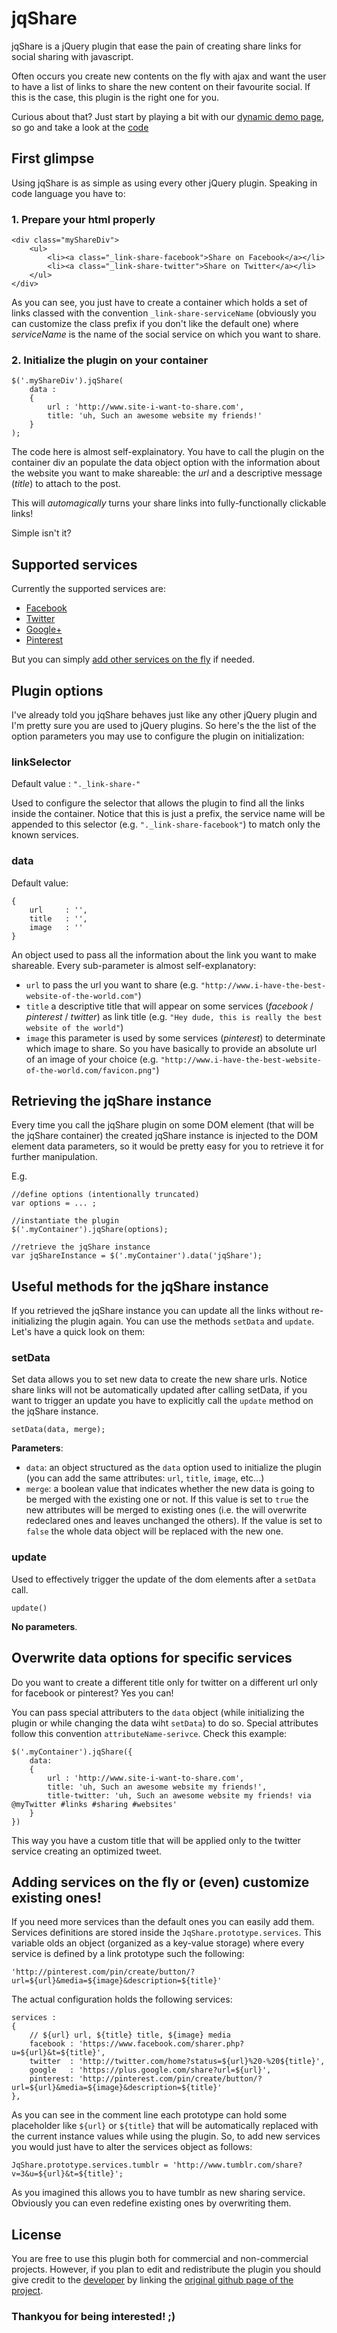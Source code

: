 jqShare
=======

jqShare is a jQuery plugin that ease the pain of creating share links for social sharing with javascript.


Often occurs you create new contents on the fly with ajax and want the user to have a list of links
to share the new content on their favourite social. If this is the case, this plugin is the right one for you.

Curious about that? Just start by playing a bit with our [dynamic demo page](http://jsbin.com/apasow/12),
so go and take a look at the [code](http://jsbin.com/apasow/12/edit)

## First glimpse

Using jqShare is as simple as using every other jQuery plugin. Speaking in code language you have to:

### 1. Prepare your html properly

    <div class="myShareDiv">
        <ul>
            <li><a class="_link-share-facebook">Share on Facebook</a></li>
            <li><a class="_link-share-twitter">Share on Twitter</a></li>
        </ul>
    </div>

As you can see, you just have to create a container which holds a set of links classed with the convention `_link-share-serviceName`
(obviously you can customize the class prefix if you don't like the default one) where _serviceName_ is the name of the
social service on which you want to share.

### 2. Initialize the plugin on your container

    $('.myShareDiv').jqShare(
        data :
        {
            url : 'http://www.site-i-want-to-share.com',
            title: 'uh, Such an awesome website my friends!'
        }
    );

The code here is almost self-explainatory. You have to call the plugin on the container div an populate the data object option
with the information about the website you want to make shareable: the _url_ and a descriptive message (_title_) to attach to the post.

This will _automagically_ turns your share links into fully-functionally clickable links!

Simple isn't it?


## Supported services

Currently the supported services are:

  * [Facebook](http://fb.com)
  * [Twitter](http://twitter.com)
  * [Google+](http://plus.google.com)
  * [Pinterest](http://www.pinterest.com)

But you can simply [add other services on the fly](#adding-services-on-the-fly-or-even-customize-existing-ones) if needed.

## Plugin options

I've already told you jqShare behaves just like any other jQuery plugin and I'm pretty sure you are used to jQuery plugins.
So here's the the list of the option parameters you may use to configure the plugin on initialization:

### linkSelector

Default value : `"._link-share-"`

Used to configure the selector that allows the plugin to find all the links inside the container. Notice that this is just
a prefix, the service name will be appended to this selector (e.g. `"._link-share-facebook"`) to match only the known services.

### data

Default value:

    {
        url     : '',
        title   : '',
        image   : ''
    }

An object used to pass all the information about the link you want to make shareable. Every sub-parameter is almost self-explanatory:

  * `url` to pass the url you want to share (e.g. `"http://www.i-have-the-best-website-of-the-world.com"`)
  * `title` a descriptive title that will appear on some services (_facebook_ / _pinterest_ / _twitter_) as link title
  (e.g. `"Hey dude, this is really the best website of the world"`)
  * `image` this parameter is used by some services (_pinterest_) to determinate which image to share. So you have basically
  to provide an absolute url of an image of your choice (e.g. `"http://www.i-have-the-best-website-of-the-world.com/favicon.png"`)

## Retrieving the jqShare instance

Every time you call the jqShare plugin on some DOM element (that will be the jqShare container) the created jqShare instance
is injected to the DOM element data parameters, so it would be pretty easy for you to retrieve it for further manipulation.

E.g.

    //define options (intentionally truncated)
    var options = ... ;

    //instantiate the plugin
    $('.myContainer').jqShare(options);

    //retrieve the jqShare instance
    var jqShareInstance = $('.myContainer').data('jqShare');

## Useful methods for the jqShare instance

If you retrieved the jqShare instance you can update all the links without re-initializing the plugin again. You can use
the methods `setData` and `update`. Let's have a quick look on them:

### setData

Set data allows you to set new data to create the new share urls. Notice share links will not be automatically updated
after calling setData, if you want to trigger an update you have to explicitly call the `update` method on the jqShare
instance.

    setData(data, merge);

**Parameters**:

  * `data`: an object structured as the `data` option used to initialize the plugin (you can add the same attributes: `url`, `title`, `image`, etc...)
  * `merge`: a boolean value that indicates whether the new data is going to be merged with the existing one or not.
  If this value is set to `true` the new attributes will be merged to existing ones (i.e. the will overwrite redeclared ones and
  leaves unchanged the others). If the value is set to `false` the whole data object will be replaced with the new one.

### update

Used to effectively trigger the update of the dom elements after a `setData` call.

    update()

**No parameters**.

## Overwrite data options for specific services

Do you want to create a different title only for twitter on a different url only for facebook or pinterest? Yes you can!

You can pass special attributers to the `data` object (while initializing the plugin or while changing the data wiht `setData`) to do so.
Special attributes follow this convention `attributeName-serivce`. Check this example:

    $('.myContainer').jqShare({
        data:
        {
            url : 'http://www.site-i-want-to-share.com',
            title: 'uh, Such an awesome website my friends!',
            title-twitter: 'uh, Such an awesome website my friends! via @myTwitter #links #sharing #websites'
        }
    })

This way you have a custom title that will be applied only to the twitter service creating an optimized tweet.

## Adding services on the fly or (even) customize existing ones!

If you need more services than the default ones you can easily add them.
Services definitions are stored inside the `JqShare.prototype.services`. This variable olds an object (organized as a
key-value storage) where every service is defined by a link prototype such the following:

    'http://pinterest.com/pin/create/button/?url=${url}&media=${image}&description=${title}'

The actual configuration holds the following services:

    services :
    {
        // ${url} url, ${title} title, ${image} media
        facebook : 'https://www.facebook.com/sharer.php?u=${url}&t=${title}',
        twitter  : 'http://twitter.com/home?status=${url}%20-%20${title}',
        google   : 'https://plus.google.com/share?url=${url}',
        pinterest: 'http://pinterest.com/pin/create/button/?url=${url}&media=${image}&description=${title}'
    },

As you can see in the comment line each prototype can hold some placeholder like `${url}` or `${title}` that will be
automatically replaced with the current instance values while using the plugin. So, to add new services you would just have
to alter the services object as follows:

    JqShare.prototype.services.tumblr = 'http://www.tumblr.com/share?v=3&u=${url}&t=${title}';

As you imagined this allows you to have tumblr as new sharing service. Obviously you can even redefine existing ones by overwriting them.

## License
You are free to use this plugin both for commercial and non-commercial projects. However, if you plan to edit and redistribute the plugin you should give credit to the [developer](https://github.com/lmammino) by linking the [original github page of the project](https://github.com/lmammino/jqShare).

### Thankyou for being interested! ;)